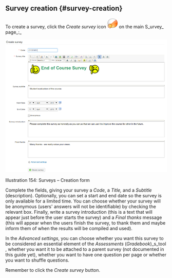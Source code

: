## Survey creation {#survey-creation}

To create a survey, click the _Create survey_ icon ![](../assets/graphics291.png) on the main S_urvey_ page_:_

![](../assets/images223.png)

Illustration 154: Surveys – Creation form

Complete the fields, giving your survey a _Code_, a _Title,_ and a _Subtitle_ (description). Optionally, you can set a start and end date so the survey is only available for a limited time. You can choose whether your survey will be anonymous (users&#039; answers will not be identifiable) by checking the relevant box. Finally, write a survey introduction (this is a text that will appear just before the user starts the survey) and a _Final thanks_ message (this will appear when the users finish the survey, to thank them and maybe inform them of when the results will be compiled and used).

In the _Advanced settings_, you can choose whether you want this survey to be considered an essential element of the _Assessments_ (_Gradebook_)_s_tool , whether you want it to be attached to a parent survey (not documented in this guide yet), whether you want to have one question per page or whether you want to shuffle questions.

Remember to click the _Create survey_ button.